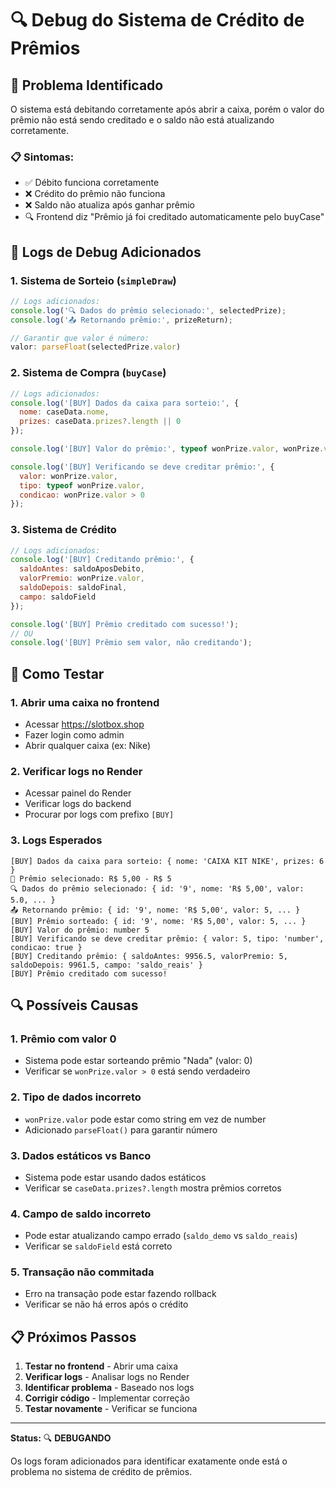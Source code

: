 # 🔍 Debug do Sistema de Crédito de Prêmios

## 🚨 Problema Identificado

O sistema está debitando corretamente após abrir a caixa, porém o valor do prêmio não está sendo creditado e o saldo não está atualizando corretamente.

### 📋 Sintomas:
- ✅ Débito funciona corretamente
- ❌ Crédito do prêmio não funciona
- ❌ Saldo não atualiza após ganhar prêmio
- 🔍 Frontend diz "Prêmio já foi creditado automaticamente pelo buyCase"

## 🔧 Logs de Debug Adicionados

### 1. **Sistema de Sorteio (`simpleDraw`)**
```javascript
// Logs adicionados:
console.log('🔍 Dados do prêmio selecionado:', selectedPrize);
console.log('📤 Retornando prêmio:', prizeReturn);

// Garantir que valor é número:
valor: parseFloat(selectedPrize.valor)
```

### 2. **Sistema de Compra (`buyCase`)**
```javascript
// Logs adicionados:
console.log('[BUY] Dados da caixa para sorteio:', { 
  nome: caseData.nome, 
  prizes: caseData.prizes?.length || 0 
});

console.log('[BUY] Valor do prêmio:', typeof wonPrize.valor, wonPrize.valor);

console.log('[BUY] Verificando se deve creditar prêmio:', { 
  valor: wonPrize.valor, 
  tipo: typeof wonPrize.valor,
  condicao: wonPrize.valor > 0 
});
```

### 3. **Sistema de Crédito**
```javascript
// Logs adicionados:
console.log('[BUY] Creditando prêmio:', { 
  saldoAntes: saldoAposDebito, 
  valorPremio: wonPrize.valor,
  saldoDepois: saldoFinal,
  campo: saldoField
});

console.log('[BUY] Prêmio creditado com sucesso!');
// OU
console.log('[BUY] Prêmio sem valor, não creditando');
```

## 🧪 Como Testar

### 1. **Abrir uma caixa no frontend**
- Acessar https://slotbox.shop
- Fazer login como admin
- Abrir qualquer caixa (ex: Nike)

### 2. **Verificar logs no Render**
- Acessar painel do Render
- Verificar logs do backend
- Procurar por logs com prefixo `[BUY]`

### 3. **Logs Esperados**
```
[BUY] Dados da caixa para sorteio: { nome: 'CAIXA KIT NIKE', prizes: 6 }
🎁 Prêmio selecionado: R$ 5,00 - R$ 5
🔍 Dados do prêmio selecionado: { id: '9', nome: 'R$ 5,00', valor: 5.0, ... }
📤 Retornando prêmio: { id: '9', nome: 'R$ 5,00', valor: 5, ... }
[BUY] Prêmio sorteado: { id: '9', nome: 'R$ 5,00', valor: 5, ... }
[BUY] Valor do prêmio: number 5
[BUY] Verificando se deve creditar prêmio: { valor: 5, tipo: 'number', condicao: true }
[BUY] Creditando prêmio: { saldoAntes: 9956.5, valorPremio: 5, saldoDepois: 9961.5, campo: 'saldo_reais' }
[BUY] Prêmio creditado com sucesso!
```

## 🔍 Possíveis Causas

### 1. **Prêmio com valor 0**
- Sistema pode estar sorteando prêmio "Nada" (valor: 0)
- Verificar se `wonPrize.valor > 0` está sendo verdadeiro

### 2. **Tipo de dados incorreto**
- `wonPrize.valor` pode estar como string em vez de number
- Adicionado `parseFloat()` para garantir número

### 3. **Dados estáticos vs Banco**
- Sistema pode estar usando dados estáticos
- Verificar se `caseData.prizes?.length` mostra prêmios corretos

### 4. **Campo de saldo incorreto**
- Pode estar atualizando campo errado (`saldo_demo` vs `saldo_reais`)
- Verificar se `saldoField` está correto

### 5. **Transação não commitada**
- Erro na transação pode estar fazendo rollback
- Verificar se não há erros após o crédito

## 📋 Próximos Passos

1. **Testar no frontend** - Abrir uma caixa
2. **Verificar logs** - Analisar logs no Render
3. **Identificar problema** - Baseado nos logs
4. **Corrigir código** - Implementar correção
5. **Testar novamente** - Verificar se funciona

---

**Status:** 🔍 **DEBUGANDO**

Os logs foram adicionados para identificar exatamente onde está o problema no sistema de crédito de prêmios.
